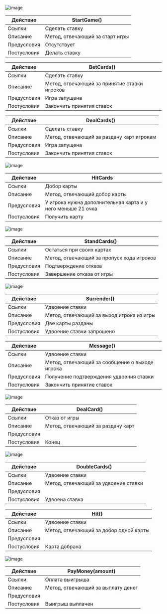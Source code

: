 ![image](https://github.com/bashkov-01/rtippo/assets/52044554/617a4a4c-0d64-4b94-ba59-22495f0074d0)



| Действие       | StartGame()          | 
|----------------|----------------------|
| Ссылки         | Сделать ставку       | 
| Описание       | Метод, отвечающий за старт игры |
| Предусловия    | Отсутствует          |
| Постусловия    | Делать ставку        |


| Действие       | BetCards()           | 
|----------------|----------------------|
| Ссылки         | Сделать ставку       |
| Описание       | Метод, отвечающий за принятие ставки игроков |
| Предусловия    | Игра запущена        |
| Постусловия    | Закончить принятия ставок |


| Действие       | DealCards()              | 
|----------------|----------------------|
| Ссылки         | Сделать ставку       | 
| Описание       | Метод, отвечающий за раздачу карт игрокам |
| Предусловия    | Игра запущена        |
| Постусловия    | Закончить принятия ставок |



![image](https://github.com/bashkov-01/rtippo/assets/52044554/d78c702b-3150-4f60-b99f-9eb876690b55)



| Действие             | HitCards                 |
|----------------------|-----------------------------|
| Ссылки               | Добор карты                 |
| Описание             | Метод, отвечающий добор карты |
| Предусловия          | У игрока нужна дополнительная карта и у него меньше 21 очка |
| Постусловия          | Получить карту              |


![image](https://github.com/bashkov-01/rtippo/assets/52044554/66d90cfe-b17a-4a04-a2ac-970f372bd319)




| Действие             | StandCards()                 |
|----------------------|-----------------------------------|
| Ссылки               | Остаться при своих картах                    |
| Описание             | Метод, отвечающий за пропуск хода игроков |
| Предусловия          | Подтверждение отказа              |
| Постусловия          | Завершение отказа от игры         |


![image](https://github.com/bashkov-01/rtippo/assets/52044554/b8be4aa1-59a0-43dd-a844-34693d85d6bd)


| Действие             | Surrender()                   |
|----------------------|-------------------------------|
| Ссылки               | Удвоение ставки               |
| Описание             | Метод, отвечающий за выход игрока из игры |
| Предусловия          | Две карты разданы             |
| Постусловия          | Удвоение ставки запрошено     |



| Действие             | Message()                                  |
|----------------------|--------------------------------------------|
| Ссылки               | Удвоение ставки                            |
| Описание             | Метод, отвечающий за сообщение о выходе игрока           |
| Предусловия          | Получение подтверждения удвоения ставки    |
| Постусловия          | Закончить принятие ставок                  |





![image](https://github.com/bashkov-01/rtippo/assets/52044554/9ef6b67d-0d81-434c-9b18-f7d8dfb80483)




| Действие             | DealCard()         |
|----------------------|--------------------|
| Ссылки               | Отказ от игры       |
| Описание             | Метод, отвечающий за раздачу карт |
| Предусловия          |                      |
| Постусловия          | Конец      |



![image](https://github.com/bashkov-01/rtippo/assets/52044554/c0b0e730-e679-410a-889f-0d85c4009197)





| Действие             |    DoubleCards() |
|----------------------|----------------------|
| Ссылки               | Удвоение ставки        |
| Описание             | Метод, отвечающий за удвоение ставки |
| Предусловия          |                      |
| Постусловия          | Удвоена ставка |



| Действие             |    Hit() |
|----------------------|----------------------|
| Ссылки               | Удвоение ставки        |
| Описание             | Метод, отвечающий за добор одной карты |
| Предусловия          |                      |
| Постусловия          | Карта добрана |



![image](https://github.com/bashkov-01/rtippo/assets/52044554/7d758a51-4f94-4bd6-a309-f945b60c4460)




| Действие             | PayMoney(amount)    |
|----------------------|---------------------|
| Ссылки               | Оплата выигрыша     |
| Описание             | Метод, отвечающий за выплату денег |
| Предусловия          |                     |
| Постусловия          | Выигрыш выплачен    |
